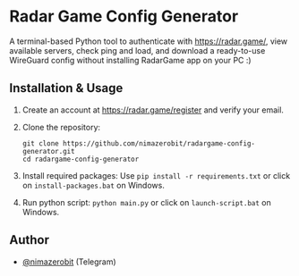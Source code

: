 # Radar Game Config Generator

A terminal-based Python tool to authenticate with https://radar.game/, view available servers, check ping and load, and download a ready-to-use WireGuard config without installing RadarGame app on your PC :)

## Installation & Usage

1. Create an account at https://radar.game/register and verify your email.

1. Clone the repository:
	```
	git clone https://github.com/nimazerobit/radargame-config-generator.git
	cd radargame-config-generator
	```
	
2. Install required packages:
   Use `pip install -r requirements.txt` or click on `install-packages.bat` on Windows.

3. Run python script:
	`python main.py` or click on `launch-script.bat` on Windows.

## Author
- [@nimazerobit](https://t.me/nimazerobit) (Telegram)